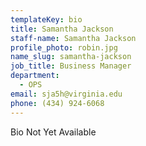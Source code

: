 ```yaml
---
templateKey: bio
title: Samantha Jackson
staff-name: Samantha Jackson
profile_photo: robin.jpg
name_slug: samantha-jackson
job_title: Business Manager
department:
  - OPS
email: sja5h​@​virginia.edu
phone: (434) 924-6068
---
```

Bio Not Yet Available